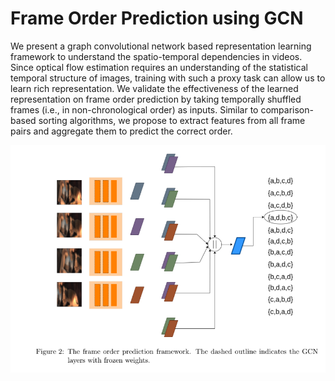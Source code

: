 # Frame Order Prediction using GCN

We present a graph convolutional network based representation learning framework to understand the spatio-temporal dependencies in videos. Since optical flow estimation requires an understanding of the statistical temporal structure of images, training with such a proxy task can allow us to learn rich representation. We validate the effectiveness of the learned representation on frame order prediction by taking temporally shuffled frames (i.e., in non-chronological order) as inputs. Similar to comparison-based sorting algorithms, we propose to extract features from all frame pairs and aggregate them to predict the correct order.

![alt text](./frame_order_modelframework.PNG "Model structure")
